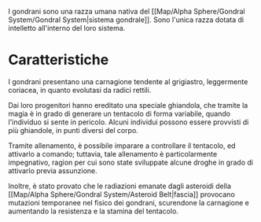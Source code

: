 I gondrani sono una razza umana nativa del [[Map/Alpha Sphere/Gondral System/Gondral System|sistema gondrale]]. Sono l'unica razza dotata di intelletto all'interno del loro sistema.

# Caratteristiche

I gondrani presentano una carnagione tendente al grigiastro, leggermente coriacea, in quanto evolutasi da radici rettili.

Dai loro progenitori hanno ereditato una speciale ghiandola, che tramite la magia è in grado di generare un tentacolo di forma variabile, quando l'individuo si sente in pericolo. Alcuni individui possono essere provvisti di più ghiandole, in punti diversi del corpo.

Tramite allenamento, è possibile imparare a controllare il tentacolo, ed attivarlo a comando; tuttavia, tale allenamento è particolarmente impegnativo, ragion per cui sono state sviluppate alcune droghe in grado di attivarlo previa assunzione.

Inoltre, è stato provato che le radiazioni emanate dagli asteroidi della [[Map/Alpha Sphere/Gondral System/Asteroid Belt|fascia]] provocano mutazioni temporanee nel fisico dei gondrani, scurendone la carnagione e aumentando la resistenza e la stamina del tentacolo.